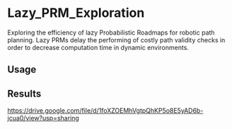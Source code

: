 # Lazy_PRM_Exploration
Exploring the efficiency of lazy Probabilistic Roadmaps for robotic path planning. Lazy PRMs delay the performing of costly path validity checks in order to decrease computation time in dynamic environments.

## Usage


## Results
https://drive.google.com/file/d/1foXZOEMhVgtpQhKP5o8E5yAD6b-jcua0/view?usp=sharing
